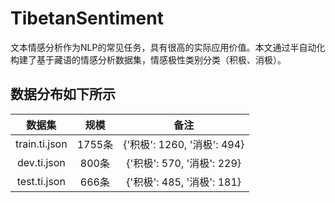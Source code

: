 # TibetanSentiment
文本情感分析作为NLP的常见任务，具有很高的实际应用价值。本文通过半自动化构建了基于藏语的情感分析数据集，情感极性类别分类（积极、消极）。

## 数据分布如下所示

| 数据集 | 规模 |   备注 |
|:-----:|:--------------:|:-------:|
| train.ti.json| 1755条| {'积极': 1260, '消极': 494}|
| dev.ti.json| 800条| {'积极': 570, '消极': 229}|
| test.ti.json| 666条| {'积极': 485, '消极': 181}|
